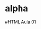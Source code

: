 # alpha

#HTML
[Aula 01](https://github.com/andersonlsouza/alpha/tree/main/Ciclo%201/HTML/Aula%2001)
